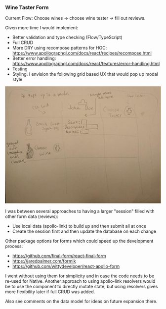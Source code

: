 ### Wine Taster Form

Current Flow: Choose wines -> choose wine tester -> fill out reviews.

Given more time I would implement:

- Better validation and type checking (Flow/TypeScript)
- Full CRUD
- More DRY using recompose patterns for HOC: https://www.apollographql.com/docs/react/recipes/recompose.html
- Better error handling: https://www.apollographql.com/docs/react/features/error-handling.html
- Testing
- Styling. I envision the following grid based UX that would pop up modal style.

![alt text](/resources/UX.jpg "UX mockup")

I was between several approaches to having a larger "session" filled with other form data (reviews):

- Use local data (apollo-link) to build up and then submit all at once
- Create the session first and then update the database on each change

Other package options for forms which could speed up the development process:

- https://github.com/final-form/react-final-form
- https://jaredpalmer.com/formik
- https://github.com/wittydeveloper/react-apollo-form

I went without using them for simplicity and in case the code needs to be re-used for Native.
Another approach to using apollo-link resolvers would be to use the <Query> component to directly mutate state, but using resolvers gives more flexibility later if full CRUD was added.

Also see comments on the data model for ideas on future expansion there.
